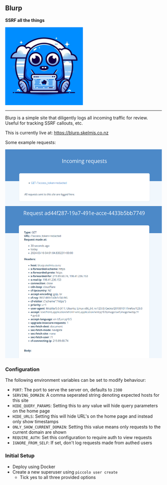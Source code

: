 Blurp
---

**SSRF all the things** 

<img src="images/logo.jpeg" alt="drawing" width="250"/>

---

Blurp is a simple site that diligently logs all incoming traffic for review. Useful for tracking SSRF callouts, etc.

This is currently live at: https://blurp.skelmis.co.nz

Some example requests:

![img.png](images/img.png)
![img_1.png](images/img_1.png)

### Configuration

The following environment variables can be set to modify behaviour:
- `PORT`: The port to serve the server on, defaults to `2300`
- `SERVING_DOMAIN`: A comma seperated string denoting expected hosts for this site
- `HIDE_QUERY_PARAMS`: Setting this to any value will hide query parameters on the home page
- `HIDE_URLS`: Setting this will hide URL's on the home page and instead only show timestamps
- `ONLY_SHOW_CURRENT_DOMAIN`: Setting this value means only requests to the current domain are shown
- `REQUIRE_AUTH`: Set this configuration to require auth to view requests
- `IGNORE_FROM_SELF`: If set, don't log requests made from authed users

### Initial Setup

- Deploy using Docker
- Create a new superuser using `piccolo user create`
  - Tick yes to all three provided options